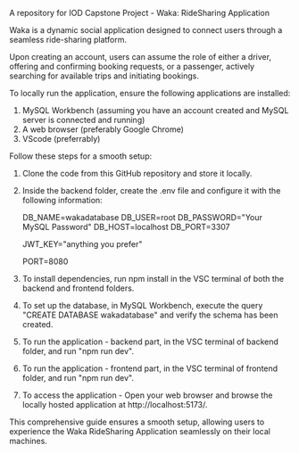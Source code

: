 A repository for IOD Capstone Project - Waka: RideSharing Application

Waka is a dynamic social application designed to connect users through a seamless ride-sharing platform.

Upon creating an account, users can assume the role of either a driver, offering and confirming booking requests, or a passenger, actively searching for available trips and initiating bookings.

To locally run the application, ensure the following applications are installed:

1. MySQL Workbench (assuming you have an account created and MySQL server is connected and running)
2. A web browser (preferably Google Chrome)
3. VScode (preferrably)

Follow these steps for a smooth setup:

1. Clone the code from this GitHub repository and store it locally.
2. Inside the backend folder, create the .env file and configure it with the following information:

    DB_NAME=wakadatabase
    DB_USER=root
    DB_PASSWORD="Your MySQL Password"
    DB_HOST=localhost
    DB_PORT=3307

    JWT_KEY="anything you prefer"

    PORT=8080

3. To install dependencies, run npm install in the VSC terminal of both the backend and frontend folders.
4. To set up the database, in MySQL Workbench, execute the query "CREATE DATABASE wakadatabase" and verify the schema has been created. 
6. To run the application - backend part, in the VSC terminal of backend folder, and run "npm run dev".
7. To run the application - frontend part, in the VSC terminal of frontend folder, and run "npm run dev".
8. To access the application - Open your web browser and browse the locally hosted application at http://localhost:5173/.

This comprehensive guide ensures a smooth setup, allowing users to experience the Waka RideSharing Application seamlessly on their local machines.

